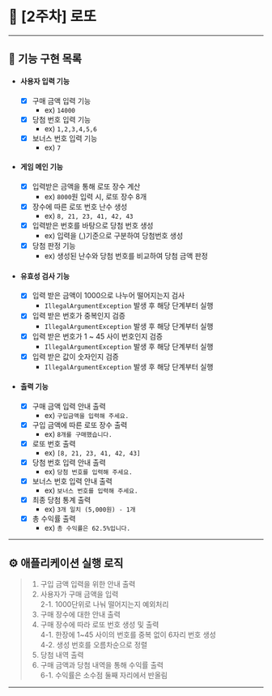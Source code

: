# 📌 [2주차] 로또  
* * *

## 🧾 기능 구현 목록
- #### 사용자 입력 기능  
    - [x] 구매 금액 입력 기능  
        - ex) `14000`  
    - [x] 당첨 번호 입력 기능  
        - ex) `1,2,3,4,5,6`  
    - [x] 보너스 번호 입력 기능  
        - ex) `7`  
- #### 게임 메인 기능  
    - [x] 입력받은 금액을 통해 로또 장수 계산  
        - ex) `8000`원 입력 시, 로또 장수 8개  
    - [x] 장수에 따른 로또 번호 난수 생성  
        - ex) `8, 21, 23, 41, 42, 43`  
    - [x] 입력받은 번호를 바탕으로 당첨 번호 생성  
        - ex) 입력을 (,)기준으로 구분하여 당첨번호 생성  
    - [x] 당첨 판정 기능  
        - ex) 생성된 난수와 당첨 번호를 비교하여 당첨 금액 판정  
- #### 유효성 검사 기능  
    - [x] 입력 받은 금액이 1000으로 나누어 떨어지는지 검사  
        - `IllegalArgumentException` 발생 후 해당 단계부터 실행  
    - [x] 입력 받은 번호가 중복인지 검증  
        - `IllegalArgumentException` 발생 후 해당 단계부터 실행  
    - [x] 입력 받은 번호가 1 ~ 45 사이 번호인지 검증  
        - `IllegalArgumentException` 발생 후 해당 단계부터 실행  
    - [x] 입력 받은 값이 숫자인지 검증  
        - `IllegalArgumentException` 발생 후 해당 단계부터 실행  
- #### 출력 기능  
    - [x] 구매 금액 입력 안내 출력  
        - ex) `구입금액을 입력해 주세요.`  
    - [x] 구입 금액에 따른 로또 장수 출력  
        - ex) `8개를 구매했습니다.`  
    - [x] 로또 번호 출력  
        - ex) `[8, 21, 23, 41, 42, 43]`  
    - [x] 당첨 번호 입력 안내 출력  
        - ex) `당첨 번호를 입력해 주세요.`  
    - [x] 보너스 번호 입력 안내 출력  
        - ex) `보너스 번호를 입력해 주세요.`  
    - [x] 최종 당첨 통계 출력  
        - ex) `3개 일치 (5,000원) - 1개`  
    - [x] 총 수익률 출력  
        - ex) `총 수익률은 62.5%입니다.`  

* * *

## ⚙️ 애플리케이션 실행 로직  
> 1. 구입 금액 입력을 위한 안내 출력  
> 2. 사용자가 구매 금액을 입력  
>   2-1. 1000단위로 나눠 떨어지는지 예외처리  
> 3. 구매 장수에 대한 안내 출력  
> 4. 구매 장수에 따라 로또 번호 생성 및 출력  
>    4-1. 한장에 1~45 사이의 번호를 중복 없이 6자리 번호 생성  
>    4-2. 생성 번호를 오름차순으로 정렬  
> 5. 당첨 내역 출력  
> 6. 구매 금액과 당첨 내역을 통해 수익률 출력  
>    6-1. 수익률은 소수점 둘째 자리에서 반올림  
* * *